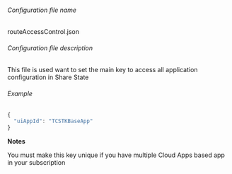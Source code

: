 ###### Configuration file name

routeAccessControl.json

###### Configuration file description

This file is used want to set the main key to access all application configuration in Share State


###### Example
```javascript
{
  "uiAppId": "TCSTKBaseApp"
}
```

**Notes** 

You must make this key unique if you have multiple Cloud Apps based app in your subscription







